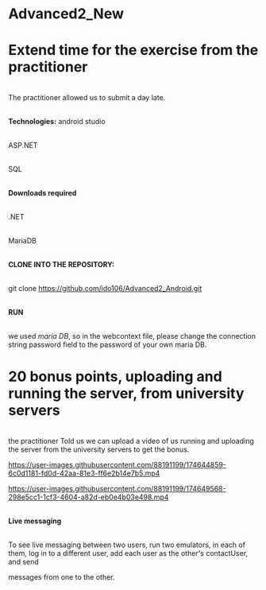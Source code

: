 ﻿# Advanced2_New
 # Extend time for the exercise from the practitioner

<br/>The practitioner allowed us to submit a day late.

<br/>**Technologies:**
<b1/>android studio

<br/>ASP.NET

<br/>SQL


<br/>**Downloads required**

<br/>.NET

<br/>MariaDB

<br/>**CLONE INTO THE REPOSITORY:**

<br/> git clone https://github.com/ido106/Advanced2_Android.git

<br/>**RUN**

<br/>we used *maria DB*, so in the webcontext file, please change the connection string password field to the password of your own maria DB.
# 20 bonus points, uploading and running the server, from university servers
<br/> the practitioner Told us we can upload a video of us running and uploading the server from the university servers to get the bonus.



https://user-images.githubusercontent.com/88191199/174644859-6c0d1181-fd0d-42aa-81e3-ff6e2b14e7b5.mp4






https://user-images.githubusercontent.com/88191199/174649568-298e5cc1-1cf3-4604-a82d-eb0e4b03e498.mp4

<br/>**Live messaging**

<br/>To see live messaging between two users, run two emulators, in each of them, log in to a different user, add each user as the other's contactUser, and send 

messages from one to the other.




